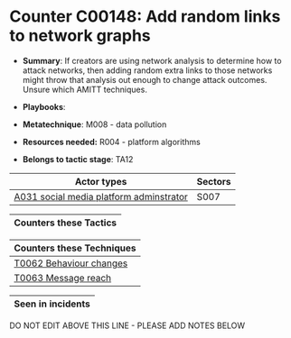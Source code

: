 # Counter C00148: Add random links to network graphs

* **Summary**: If creators are using network analysis to determine how to attack networks, then adding random extra links to those networks might throw that analysis out enough to change attack outcomes. Unsure which AMITT techniques.

* **Playbooks**: 

* **Metatechnique**: M008 - data pollution

* **Resources needed:** R004 - platform algorithms

* **Belongs to tactic stage**: TA12


| Actor types | Sectors |
| ----------- | ------- |
| [A031 social media platform adminstrator](../actortypes/A031.md) | S007 |



| Counters these Tactics |
| ---------------------- |



| Counters these Techniques |
| ------------------------- |
| [T0062 Behaviour changes](../techniques/T0062.md) |
| [T0063 Message reach](../techniques/T0063.md) |



| Seen in incidents |
| ----------------- |


DO NOT EDIT ABOVE THIS LINE - PLEASE ADD NOTES BELOW